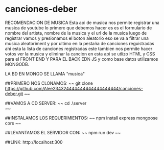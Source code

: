 # canciones-deber

RECOMENDACION DE MUSICA 
Esta api de musica nos permite registrar una musica de youtube lo primero que debemos hacer es 
es el formulario de nombre del artista, nombre de la musica y el url de la musica luego de registrar
vamos y presionamos el boton aleatorio eso se va a filtrar una musica aleatoriment y por ultimo 
en la pestaña de canciones reguistradas ahi esta la lista de canciones registradas este tambien nos permite hacer votos ver la musica y eliminar la cancion en esta api se utlizo HTML y CSS para el FRONT END Y PARA EL BACK EDN JS y como base datos utilizamos MONGODB.

LA BD EN MONGO SE LLAMA "musica" 


##PRIMERO NOS CLONAMOS:
~~
git clone https://github.com/Alee234324444444444444444444/canciones-deber.git
~~


##VAMOS A CD SERVER:
~~
cd .\server\
~~


##INSTALAMOS LOS REQUERIMIENTOS:
~~
npm install express mongoose cors
~~


##LEVANTAMOS EL SERVIDOR CON:
~~
npm run dev
~~

##LINK:
http://localhost:300
